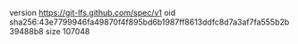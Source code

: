 version https://git-lfs.github.com/spec/v1
oid sha256:43e7799946fa49870f4f895bd6b1987ff8613ddfc8d7a3af7fa555b2b39488b8
size 107048
